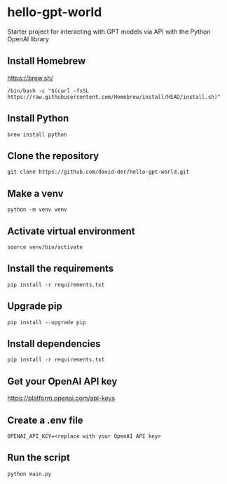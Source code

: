 # hello-gpt-world
Starter project for interacting with GPT models via API with the Python OpenAI library

## Install Homebrew
https://brew.sh/
```
/bin/bash -c "$(curl -fsSL https://raw.githubusercontent.com/Homebrew/install/HEAD/install.sh)"
```

## Install Python
```
brew install python
```

## Clone the repository
```
git clone https://github.com/david-der/hello-gpt-world.git
```

## Make a venv
```
python -m venv venv
```

## Activate virtual environment
```
source venv/bin/activate
```

## Install the requirements
```
pip install -r requirements.txt
```

## Upgrade pip
```
pip install --upgrade pip
```

## Install dependencies
```
pip install -r requirements.txt
```

## Get your OpenAI API key
https://platform.openai.com/api-keys

## Create a .env file
```
OPENAI_API_KEY=<replace with your OpenAI API key>
```

## Run the script
```
python main.py
```